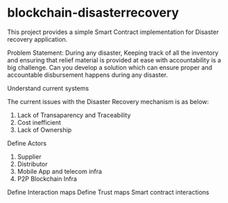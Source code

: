 # blockchain-disasterrecovery

This project provides a simple Smart Contract implementation for Disaster recovery application. 

Problem Statement: During any disaster, Keeping track of all the inventory and ensuring that relief material is provided at ease with accountability is a big challenge. Can you develop a solution which can ensure proper and accountable disbursement happens during any disaster.

Understand current systems

The current issues with the Disaster Recovery mechanism is as below:
1. Lack of Transaparency and Traceability
2. Cost inefficient
3. Lack of Ownership

Define Actors

1. Supplier
2. Distributor
3. Mobile App and telecom infra
4. P2P Blockchain Infra

Define Interaction maps
Define Trust maps
Smart contract interactions
